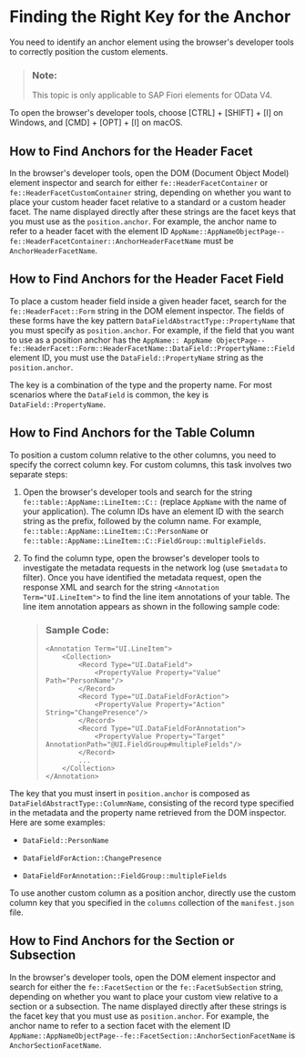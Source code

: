 <!-- loio6ffb084e6d8247d1863005c14e8d5894 -->

# Finding the Right Key for the Anchor

You need to identify an anchor element using the browser's developer tools to correctly position the custom elements.

> ### Note:  
> This topic is only applicable to SAP Fiori elements for OData V4.

To open the browser's developer tools, choose [CTRL\] + [SHIFT\] + [I\]  on Windows, and [CMD\] + [OPT\] + [I\]  on macOS.



<a name="loio6ffb084e6d8247d1863005c14e8d5894__section_hgp_lbc_5nb"/>

## How to Find Anchors for the Header Facet

In the browser's developer tools, open the DOM \(Document Object Model\) element inspector and search for either `fe::HeaderFacetContainer` or `fe::HeaderFacetCustomContainer` string, depending on whether you want to place your custom header facet relative to a standard or a custom header facet. The name displayed directly after these strings are the facet keys that you must use as the `position.anchor`. For example, the anchor name to refer to a header facet with the element ID `AppName::AppNameObjectPage--fe::HeaderFacetContainer::AnchorHeaderFacetName` must be `AnchorHeaderFacetName`.



<a name="loio6ffb084e6d8247d1863005c14e8d5894__section_qlb_5bc_5nb"/>

## How to Find Anchors for the Header Facet Field

To place a custom header field inside a given header facet, search for the `fe::HeaderFacet::Form` string in the DOM element inspector. The fields of these forms have the key pattern `DataFieldAbstractType::PropertyName` that you must specify as `position.anchor`. For example, if the field that you want to use as a position anchor has the `AppName:: AppName ObjectPage--fe::HeaderFacet::Form::HeaderFacetName::DataField::PropertyName::Field` element ID, you must use the `DataField::PropertyName` string as the `position.anchor`.

The key is a combination of the type and the property name. For most scenarios where the `DataField` is common, the key is `DataField::PropertyName`.



<a name="loio6ffb084e6d8247d1863005c14e8d5894__section_kfj_bcc_5nb"/>

## How to Find Anchors for the Table Column

To position a custom column relative to the other columns, you need to specify the correct column key. For custom columns, this task involves two separate steps:

1.  Open the browser's developer tools and search for the string `fe::table::AppName::LineItem::C::` \(replace `AppName` with the name of your application\). The column IDs have an element ID with the search string as the prefix, followed by the column name. For example, `fe::table::AppName::LineItem::C::PersonName` or `fe::table::AppName::LineItem::C::FieldGroup::multipleFields`.

2.  To find the column type, open the browser's developer tools to investigate the metadata requests in the network log \(use `$metadata` to filter\). Once you have identified the metadata request, open the response XML and search for the string `<Annotation Term="UI.LineItem">` to find the line item annotations of your table. The line item annotation appears as shown in the following sample code:

    > ### Sample Code:  
    > ```
    > <Annotation Term="UI.LineItem">
    >     <Collection>
    >         <Record Type="UI.DataField">
    >             <PropertyValue Property="Value" Path="PersonName"/>
    >         </Record>
    >         <Record Type="UI.DataFieldForAction">
    >             <PropertyValue Property="Action" String="ChangePresence"/>
    >         </Record>
    >         <Record Type="UI.DataFieldForAnnotation">
    >             <PropertyValue Property="Target" AnnotationPath="@UI.FieldGroup#multipleFields"/>
    >         </Record>
    >         ...
    >     </Collection>
    > </Annotation>
    > ```


The key that you must insert in `position.anchor` is composed as `DataFieldAbstractType::ColumnName`, consisting of the record type specified in the metadata and the property name retrieved from the DOM inspector. Here are some examples:

-   `DataField::PersonName`

-   `DataFieldForAction::ChangePresence`

-   `DataFieldForAnnotation::FieldGroup::multipleFields`


To use another custom column as a position anchor, directly use the custom column key that you specified in the `columns` collection of the `manifest.json` file.



<a name="loio6ffb084e6d8247d1863005c14e8d5894__section_gd3_tfp_4dc"/>

## How to Find Anchors for the Section or Subsection

In the browser's developer tools, open the DOM element inspector and search for either the `fe::FacetSection` or the `fe::FacetSubSection` string, depending on whether you want to place your custom view relative to a section or a subsection. The name displayed directly after these strings is the facet key that you must use as `position.anchor`. For example, the anchor name to refer to a section facet with the element ID `AppName::AppNameObjectPage--fe::FacetSection::AnchorSectionFacetName` is `AnchorSectionFacetName`.

